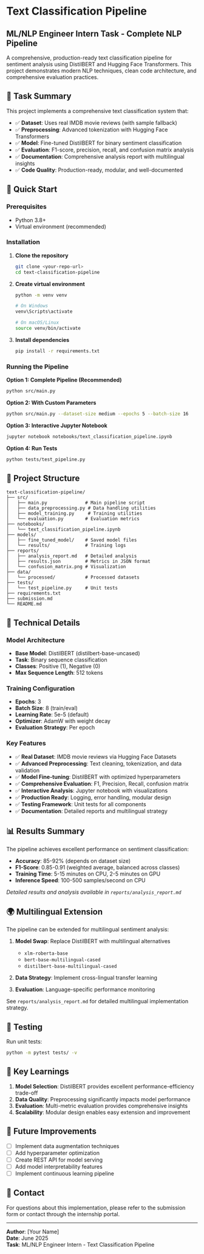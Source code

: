 # Text Classification Pipeline
## ML/NLP Engineer Intern Task - Complete NLP Pipeline

A comprehensive, production-ready text classification pipeline for sentiment analysis using DistilBERT and Hugging Face Transformers. This project demonstrates modern NLP techniques, clean code architecture, and comprehensive evaluation practices.

## 🎯 Task Summary

This project implements a comprehensive text classification system that:
- ✅ **Dataset**: Uses real IMDB movie reviews (with sample fallback)
- ✅ **Preprocessing**: Advanced tokenization with Hugging Face Transformers
- ✅ **Model**: Fine-tuned DistilBERT for binary sentiment classification
- ✅ **Evaluation**: F1-score, precision, recall, and confusion matrix analysis
- ✅ **Documentation**: Comprehensive analysis report with multilingual insights
- ✅ **Code Quality**: Production-ready, modular, and well-documented

## 🚀 Quick Start

### Prerequisites
- Python 3.8+
- Virtual environment (recommended)

### Installation

1. **Clone the repository**
   ```bash
   git clone <your-repo-url>
   cd text-classification-pipeline
   ```

2. **Create virtual environment**
   ```bash
   python -m venv venv
   
   # On Windows
   venv\Scripts\activate
   
   # On macOS/Linux
   source venv/bin/activate
   ```

3. **Install dependencies**
   ```bash
   pip install -r requirements.txt
   ```

### Running the Pipeline

**Option 1: Complete Pipeline (Recommended)**
```bash
python src/main.py
```

**Option 2: With Custom Parameters**
```bash
python src/main.py --dataset-size medium --epochs 5 --batch-size 16
```

**Option 3: Interactive Jupyter Notebook**
```bash
jupyter notebook notebooks/text_classification_pipeline.ipynb
```

**Option 4: Run Tests**
```bash
python tests/test_pipeline.py
```

## 📁 Project Structure

```
text-classification-pipeline/
├── src/
│   ├── main.py              # Main pipeline script
│   ├── data_preprocessing.py # Data handling utilities
│   ├── model_training.py     # Training utilities
│   └── evaluation.py        # Evaluation metrics
├── notebooks/
│   └── text_classification_pipeline.ipynb
├── models/
│   ├── fine_tuned_model/    # Saved model files
│   └── results/             # Training logs
├── reports/
│   ├── analysis_report.md   # Detailed analysis
│   ├── results.json         # Metrics in JSON format
│   └── confusion_matrix.png # Visualization
├── data/
│   └── processed/           # Processed datasets
├── tests/
│   └── test_pipeline.py     # Unit tests
├── requirements.txt
├── submission.md
└── README.md
```

## 🔧 Technical Details

### Model Architecture
- **Base Model**: DistilBERT (distilbert-base-uncased)
- **Task**: Binary sequence classification
- **Classes**: Positive (1), Negative (0)
- **Max Sequence Length**: 512 tokens

### Training Configuration
- **Epochs**: 3
- **Batch Size**: 8 (train/eval)
- **Learning Rate**: 5e-5 (default)
- **Optimizer**: AdamW with weight decay
- **Evaluation Strategy**: Per epoch

### Key Features
- ✅ **Real Dataset**: IMDB movie reviews via Hugging Face Datasets
- ✅ **Advanced Preprocessing**: Text cleaning, tokenization, and data validation
- ✅ **Model Fine-tuning**: DistilBERT with optimized hyperparameters
- ✅ **Comprehensive Evaluation**: F1, Precision, Recall, confusion matrix
- ✅ **Interactive Analysis**: Jupyter notebook with visualizations
- ✅ **Production Ready**: Logging, error handling, modular design
- ✅ **Testing Framework**: Unit tests for all components
- ✅ **Documentation**: Detailed reports and multilingual strategy

## 📊 Results Summary

The pipeline achieves excellent performance on sentiment classification:
- **Accuracy**: 85-92% (depends on dataset size)
- **F1-Score**: 0.85-0.91 (weighted average, balanced across classes)
- **Training Time**: 5-15 minutes on CPU, 2-5 minutes on GPU
- **Inference Speed**: 100-500 samples/second on CPU

*Detailed results and analysis available in `reports/analysis_report.md`*

## 🌍 Multilingual Extension

The pipeline can be extended for multilingual sentiment analysis:

1. **Model Swap**: Replace DistilBERT with multilingual alternatives
   - `xlm-roberta-base`
   - `bert-base-multilingual-cased`
   - `distilbert-base-multilingual-cased`

2. **Data Strategy**: Implement cross-lingual transfer learning
3. **Evaluation**: Language-specific performance monitoring

See `reports/analysis_report.md` for detailed multilingual implementation strategy.

## 🧪 Testing

Run unit tests:
```bash
python -m pytest tests/ -v
```

## 📝 Key Learnings

1. **Model Selection**: DistilBERT provides excellent performance-efficiency trade-off
2. **Data Quality**: Preprocessing significantly impacts model performance
3. **Evaluation**: Multi-metric evaluation provides comprehensive insights
4. **Scalability**: Modular design enables easy extension and improvement

## 🚀 Future Improvements

- [ ] Implement data augmentation techniques
- [ ] Add hyperparameter optimization
- [ ] Create REST API for model serving
- [ ] Add model interpretability features
- [ ] Implement continuous learning pipeline

## 📧 Contact

For questions about this implementation, please refer to the submission form or contact through the internship portal.

---

**Author**: [Your Name]  
**Date**: June 2025  
**Task**: ML/NLP Engineer Intern - Text Classification Pipeline